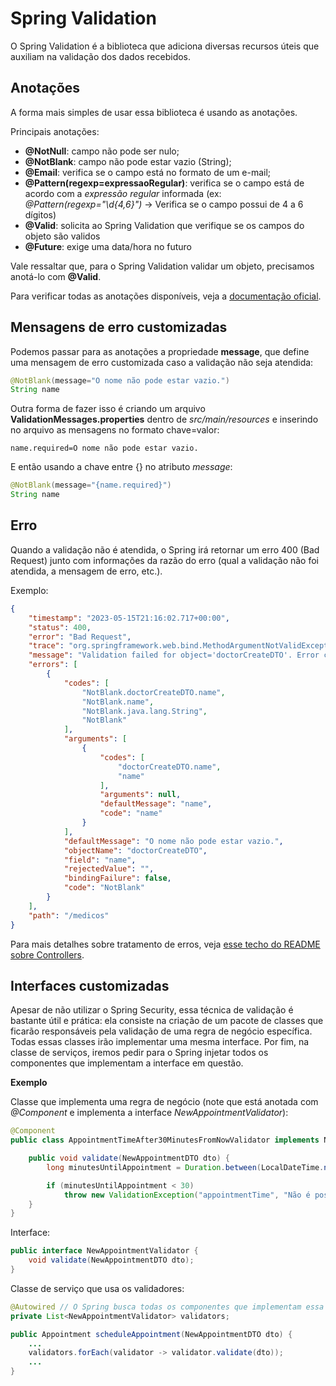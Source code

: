 # Spring Validation

O Spring Validation é a biblioteca que adiciona diversas recursos úteis que auxiliam na validação dos dados recebidos.

## Anotações

A forma mais simples de usar essa biblioteca é usando as anotações.

Principais anotações:

* **@NotNull**: campo não pode ser nulo;
* **@NotBlank**: campo não pode estar vazio (String);
* **@Email**: verifica se o campo está no formato de um e-mail;
* **@Pattern(regexp=expressaoRegular)**: verifica se o campo está de acordo com a _expressão regular_ informada (ex: 
_@Pattern(regexp="\\d{4,6}")_ -> Verifica se o campo possui de 4 a 6 dígitos)
* **@Valid**: solicita ao Spring Validation que verifique se os campos do objeto são validos
* **@Future**: exige uma data/hora no futuro

Vale ressaltar que, para o Spring Validation validar um objeto, precisamos anotá-lo com **@Valid**.

Para verificar todas as anotações disponíveis, veja a 
[documentação oficial](https://jakarta.ee/specifications/bean-validation/3.0/jakarta-bean-validation-spec-3.0.html#builtinconstraints).

## Mensagens de erro customizadas

Podemos passar para as anotações a propriedade **message**, que define uma mensagem de erro customizada caso a
validação não seja atendida:

```Java
@NotBlank(message="O nome não pode estar vazio.")
String name
```

Outra forma de fazer isso é criando um arquivo **ValidationMessages.properties** dentro de _src/main/resources_ e
inserindo no arquivo as mensagens no formato chave=valor:

```
name.required=O nome não pode estar vazio.
```

E então usando a chave entre {} no atributo _message_:

```Java
@NotBlank(message="{name.required}")
String name
```

## Erro

Quando a validação não é atendida, o Spring irá retornar um erro 400 (Bad Request) junto com informações da razão do 
erro (qual a validação não foi atendida, a mensagem de erro, etc.).

Exemplo:

```JSON
{
    "timestamp": "2023-05-15T21:16:02.717+00:00",
    "status": 400,
    "error": "Bad Request",
    "trace": "org.springframework.web.bind.MethodArgumentNotValidException: Validation failed for argument ...",
    "message": "Validation failed for object='doctorCreateDTO'. Error count: 1",
    "errors": [
        {
            "codes": [
                "NotBlank.doctorCreateDTO.name",
                "NotBlank.name",
                "NotBlank.java.lang.String",
                "NotBlank"
            ],
            "arguments": [
                {
                    "codes": [
                        "doctorCreateDTO.name",
                        "name"
                    ],
                    "arguments": null,
                    "defaultMessage": "name",
                    "code": "name"
                }
            ],
            "defaultMessage": "O nome não pode estar vazio.",
            "objectName": "doctorCreateDTO",
            "field": "name",
            "rejectedValue": "",
            "bindingFailure": false,
            "code": "NotBlank"
        }
    ],
    "path": "/medicos"
}
```

Para mais detalhes sobre tratamento de erros, veja [esse techo do README sobre Controllers](controller.md#lidando-com-erros-na-api).

## Interfaces customizadas

Apesar de não utilizar o Spring Security, essa técnica de validação é bastante útil e prática: ela consiste na 
criação de um pacote de classes que ficarão responsáveis pela validação de uma regra de negócio específica. Todas
essas classes irão implementar uma mesma interface. Por fim, na classe de serviços, iremos pedir para o Spring
injetar todos os componentes que implementam a interface em questão.

**Exemplo**

Classe que implementa uma regra de negócio (note que está anotada com _@Component_ e implementa a interface
_NewAppointmentValidator_):

```Java
@Component
public class AppointmentTimeAfter30MinutesFromNowValidator implements NewAppointmentValidator {

    public void validate(NewAppointmentDTO dto) {
        long minutesUntilAppointment = Duration.between(LocalDateTime.now(), dto.appointmentTime()).toMinutes();

        if (minutesUntilAppointment < 30)
            throw new ValidationException("appointmentTime", "Não é possível realizar o agendamento com menos de 30 minutos de antecedência.");
    }
}
```

Interface:

```Java
public interface NewAppointmentValidator {
    void validate(NewAppointmentDTO dto);
}
```

Classe de serviço que usa os validadores:

```Java
@Autowired // O Spring busca todas os componentes que implementam essa interface e injeta automaticamente na lista
private List<NewAppointmentValidator> validators;

public Appointment scheduleAppointment(NewAppointmentDTO dto) {
    ...
    validators.forEach(validator -> validator.validate(dto));
    ...
}
```